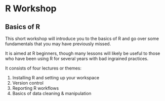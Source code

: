 # R Workshop

## Basics of R

This short workshop will introduce you to the basics of R and go over some fundamentals that you may have previously missed. 

It is aimed at R beginners, though many lessons will likely be useful to those who have been using R for several years with bad ingrained practices. 

It consists of four lectures or themes:
1. Installing R and setting up your workspace
2. Version control
3. Reporting R workflows
4. Basics of data cleaning & manipulation


